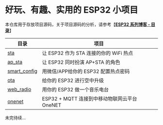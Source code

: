# 好玩、有趣、实用的 ESP32 小项目

本仓库用于存放项目源码，关于项目源码的分析，请参考【[**ESP32 系列博客 - 目录**](http://blog.csdn.net/tidyjiang/article/details/71038695)】

目录      | 项目
---      | ---
[sta](./sta)      | 让 ESP32 作为 STA 连接的你的 WiFi 热点
[ap_sta](./ap_sta)   | 让 ESP32 同时扮演 AP+STA 的角色 
[smart_config](smart_config)   | 用微信/APP给你的 ESP32 配置热点密码
[ota](ota)          | 给你的 ESP32 进行空中升级
[web_radio](web_radio)     | 用你的 ESP32 做一个音乐电台
[onenet](onenet)        | ESP32 + MQTT 连接到中移动物联网云平台 OneNET

未完待续...
